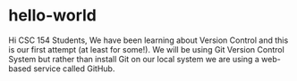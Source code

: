 # hello-world

Hi CSC 154 Students, We have been learning about Version Control and this is our first attempt (at least for some!). We will be using Git Version Control System but rather than install Git on our local system we are using a web-based service called GitHub.
